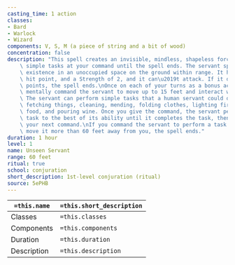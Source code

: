 ```yaml
---
casting_time: 1 action
classes:
- Bard
- Warlock
- Wizard
components: V, S, M (a piece of string and a bit of wood)
concentration: false
description: "This spell creates an invisible, mindless, shapeless force that performs\
    \ simple tasks at your command until the spell ends. The servant springs into\
    \ existence in an unoccupied space on the ground within range. It has AC 10, 1\
    \ hit point, and a Strength of 2, and it can\u2019t attack. If it drops to 0 hit\
    \ points, the spell ends.\nOnce on each of your turns as a bonus action, you can\
    \ mentally command the servant to move up to 15 feet and interact with an object.\
    \ The servant can perform simple tasks that a human servant could do, such as\
    \ fetching things, cleaning, mending, folding clothes, lighting fires, serving\
    \ food, and pouring wine. Once you give the command, the servant performs the\
    \ task to the best of its ability until it completes the task, then waits for\
    \ your next command.\nIf you command the servant to perform a task that would\
    \ move it more than 60 feet away from you, the spell ends."
duration: 1 hour
level: 1
name: Unseen Servant
range: 60 feet
ritual: true
school: conjuration
short_description: 1st-level conjuration (ritual)
source: 5ePHB
---
```


| `=this.name` | `=this.short_description` |
| ------------ | ------------------------- |
| Classes      | `=this.classes`           |
| Components   | `=this.components`        |
| Duration     | `=this.duration`          |
| Description  | `=this.description`       |